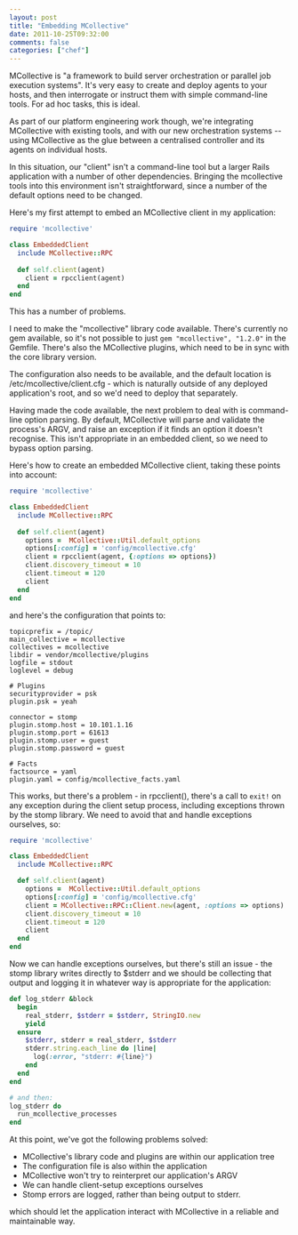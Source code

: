 ```yaml
---
layout: post
title: "Embedding MCollective"
date: 2011-10-25T09:32:00
comments: false
categories: ["chef"]
---
```


MCollective is "a framework to build server orchestration or parallel
job execution systems". It's very easy to create and deploy agents to
your hosts, and then interrogate or instruct them with simple
command-line tools. For ad hoc tasks, this is ideal.

As part of our platform engineering work though, we're integrating
MCollective with existing tools, and with our new orchestration
systems -- using MCollective as the glue between a centralised
controller and its agents on individual hosts.

In this situation, our "client" isn't a command-line tool but a larger
Rails application with a number of other dependencies. Bringing the
mcollective tools into this environment isn't straightforward, since
a number of the default options need to be changed. 

Here's my first attempt to embed an MCollective client in my
application:

```ruby
require 'mcollective'

class EmbeddedClient
  include MCollective::RPC
   
  def self.client(agent)
    client = rpcclient(agent)
  end
end
```

This has a number of problems.

I need to make the "mcollective" library code available. There's
currently no gem available, so it's not possible to just `gem
"mcollective", "1.2.0"` in the Gemfile. There's also the
MCollective plugins, which need to be in sync with the core library
version.

The configuration also needs to be available, and the default location
is /etc/mcollective/client.cfg - which is naturally outside of any
deployed application's root, and so we'd need to deploy that
separately.

Having made the code available, the next problem to deal with is
command-line option parsing. By default, MCollective will parse and
validate the process's ARGV, and raise an exception if it finds an
option it doesn't recognise. This isn't appropriate in an embedded
client, so we need to bypass option parsing. 

Here's how to create an embedded MCollective client, taking these
points into account:

```ruby
require 'mcollective'

class EmbeddedClient
  include MCollective::RPC
   
  def self.client(agent)
    options =  MCollective::Util.default_options
    options[:config] = 'config/mcollective.cfg'
    client = rpcclient(agent, {:options => options})
    client.discovery_timeout = 10
    client.timeout = 120
    client
  end
end
```

and here's the configuration that points to:

```
topicprefix = /topic/
main_collective = mcollective
collectives = mcollective
libdir = vendor/mcollective/plugins
logfile = stdout
loglevel = debug

# Plugins
securityprovider = psk
plugin.psk = yeah

connector = stomp
plugin.stomp.host = 10.101.1.16
plugin.stomp.port = 61613
plugin.stomp.user = guest
plugin.stomp.password = guest

# Facts
factsource = yaml
plugin.yaml = config/mcollective_facts.yaml
```

This works, but there's a problem - in rpcclient(), there's a call to
`exit!` on any exception during the client setup process,
including exceptions thrown by the stomp library. We need to avoid
that and handle exceptions ourselves, so:

```ruby
require 'mcollective'

class EmbeddedClient
  include MCollective::RPC

  def self.client(agent)
    options =  MCollective::Util.default_options
    options[:config] = 'config/mcollective.cfg'
    client = MCollective::RPC::Client.new(agent, :options => options)
    client.discovery_timeout = 10
    client.timeout = 120
    client
  end
end
```

Now we can handle exceptions ourselves, but there's still an issue -
the stomp library writes directly to $stderr and we should be
collecting that output and logging it in whatever way is appropriate
for the application:

```ruby
def log_stderr &block
  begin
    real_stderr, $stderr = $stderr, StringIO.new
    yield
  ensure
    $stderr, stderr = real_stderr, $stderr
    stderr.string.each_line do |line|
      log(:error, "stderr: #{line}")
    end
  end
end

# and then:
log_stderr do
  run_mcollective_processes
end
```

At this point, we've got the following problems solved:

 * MCollective's library code and plugins are within our application tree
 * The configuration file is also within the application
 * MCollective won't try to reinterpret our application's ARGV
 * We can handle client-setup exceptions ourselves
 * Stomp errors are logged, rather than being output to stderr.

which should let the application interact with MCollective in a
reliable and maintainable way.

